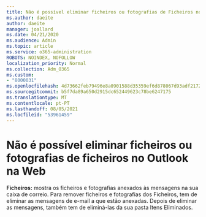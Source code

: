 ```yaml
---
title: Não é possível eliminar ficheiros ou fotografias de Ficheiros no Outlook na Web
ms.author: daeite
author: daeite
manager: joallard
ms.date: 04/21/2020
ms.audience: Admin
ms.topic: article
ms.service: o365-administration
ROBOTS: NOINDEX, NOFOLLOW
localization_priority: Normal
ms.collection: Adm_O365
ms.custom:
- "8000031"
ms.openlocfilehash: 4d73662feb79496e8a0901588d35359ef6d878067d93adf2172504e4d96af1cc
ms.sourcegitcommit: b5f7da89a650d2915dc652449623c78be6247175
ms.translationtype: MT
ms.contentlocale: pt-PT
ms.lasthandoff: 08/05/2021
ms.locfileid: "53961459"
---
```

# <a name="cant-delete-files-or-photos-from-files-in-outlook-on-the-web"></a>Não é possível eliminar ficheiros ou fotografias de ficheiros no Outlook na Web

**Ficheiros:** mostra os ficheiros e fotografias anexados às mensagens na sua caixa de correio. Para remover ficheiros e fotografias dos Ficheiros, tem de eliminar as mensagens de e-mail a que estão anexadas. Depois de eliminar as mensagens, também tem de eliminá-las da sua pasta Itens Eliminados.